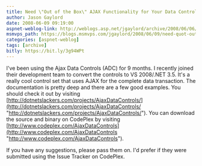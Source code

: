 ```yaml
---
title: Need \"Out of the Box\" AJAX Functionality for Your Data Controls?
author: Jason Gaylord
date: 2008-06-09 09:19:00
aspnet-weblog-link: http://weblogs.asp.net/jgaylord/archive/2008/06/06/establishing-a-vpn-on-windows-mobile-5.aspx
msmvps_path: https://blogs.msmvps.com/jgaylord/2008/06/09/need-quot-out-of-the-box-quot-ajax-functionality-for-your-data-controls/
categories: [aspnet-weblog]
tags: [archive]
bitly: https://bit.ly/3g94WPt
---
```


I've been using the Ajax Data Controls (ADC) for 9 months. I recently joined their development team to convert the controls to VS 2008/.NET 3.5. It's a really cool control set that uses AJAX for the complete data transaction. The documentation is pretty deep and there are a few good examples. You should check it out by visiting [http://dotnetslackers.com/projects/AjaxDataControls/](http://dotnetslackers.com/projects/AjaxDataControls/ "http://dotnetslackers.com/projects/AjaxDataControls/"). You can download the source and binary on CodePlex by visiting [http://www.codeplex.com/AjaxDataControls](http://www.codeplex.com/AjaxDataControls "http://www.codeplex.com/AjaxDataControls").

If you have any suggestions, please pass them on. I'd prefer if they were submitted using the Issue Tracker on CodePlex.